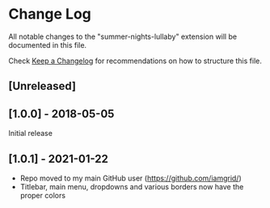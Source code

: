 # Change Log

All notable changes to the "summer-nights-lullaby" extension will be documented in this file.

Check [Keep a Changelog](http://keepachangelog.com/) for recommendations on how to structure this file.

## [Unreleased]

## [1.0.0] - 2018-05-05

Initial release

## [1.0.1] - 2021-01-22

- Repo moved to my main GitHub user (https://github.com/iamgrid/)
- Titlebar, main menu, dropdowns and various borders now have the proper colors
